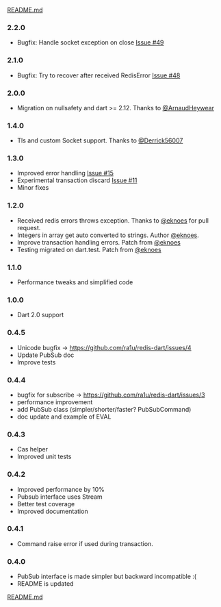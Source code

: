 
[README.md](README.md)


### 2.2.0
- Bugfix: Handle socket exception on close [Issue #49](https://github.com/ra1u/redis-dart/issues/49)

### 2.1.0
- Bugfix: Try to recover after received RedisError [Issue #48](https://github.com/ra1u/redis-dart/issues/48)

### 2.0.0
- Migration on nullsafety and dart >= 2.12. Thanks to [@ArnaudHeywear](https://github.com/ArnaudHeywear)

### 1.4.0
- Tls and custom Socket support. Thanks to [@Derrick56007](https://github.com/Derrick56007)

### 1.3.0
- Improved error handling [Issue #15](https://github.com/ra1u/redis-dart/issues/15)
- Experimental transaction discard [Issue #11](https://github.com/ra1u/redis-dart/issues/11)
- Minor fixes

### 1.2.0
- Received redis errors throws exception. Thanks to [@eknoes](https://github.com/eknoes) for pull request.
- Integers in array get auto converted to strings. Author [@eknoes](https://github.com/eknoes).
- Improve transaction handling errors. Patch from [@eknoes](https://github.com/eknoes)
- Testing migrated on dart.test. Patch from [@eknoes](https://github.com/eknoes)

### 1.1.0
- Performance tweaks and simplified code

### 1.0.0
- Dart 2.0 support

### 0.4.5
- Unicode bugfix -> https://github.com/ra1u/redis-dart/issues/4
- Update PubSub doc
- Improve tests

### 0.4.4
- bugfix for subscribe -> https://github.com/ra1u/redis-dart/issues/3
- performance improvement
- add PubSub class (simpler/shorter/faster?  PubSubCommand)
- doc update and example of EVAL

### 0.4.3
- Cas helper
- Improved unit tests

### 0.4.2
- Improved performance by 10%
- Pubsub interface uses Stream
- Better test coverage
- Improved documentation

### 0.4.1
- Command  raise error if used during transaction.

### 0.4.0
- PubSub interface is made simpler but backward incompatible :(
- README is updated

[README.md](README.md)

